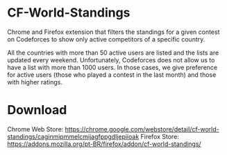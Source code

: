 # CF-World-Standings
Chrome and Firefox extension that filters the standings for a given contest on Codeforces to show only active competitors of a specific country.

All the countries with more than 50 active users are listed and the lists are updated every weekend. Unfortunately, Codeforces does not allow us to have a list with more than 1000 users. In those cases, we give preference for active users (those who played a contest in the last month) and those with higher ratings.

# Download
Chrome Web Store: https://chrome.google.com/webstore/detail/cf-world-standings/caginmipmmelcmijagfppgdljepiioak
Firefox Store: https://addons.mozilla.org/pt-BR/firefox/addon/cf-world-standings/
